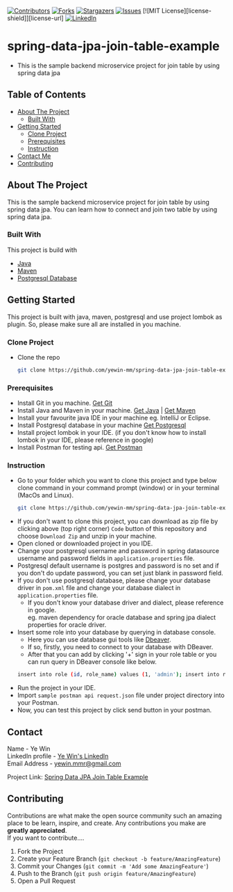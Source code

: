 <!-- PROJECT SHIELDS -->
<!--
*** I'm using markdown "reference style" links for readability.
*** Reference links are enclosed in brackets [ ] instead of parentheses ( ).
*** See the bottom of this document for the declaration of the reference variables
*** for contributors-url, forks-url, etc. This is an optional, concise syntax you may use.
*** https://www.markdownguide.org/basic-syntax/#reference-style-links
-->
[![Contributors][contributors-shield]][contributors-url]
[![Forks][forks-shield]][forks-url]
[![Stargazers][stars-shield]][stars-url]
[![Issues][issues-shield]][issues-url]
[![MIT License][license-shield]][license-url]
[![LinkedIn][linkedin-shield]][linkedin-url]

# spring-data-jpa-join-table-example
* This is the sample backend microservice project for join table by using spring data jpa

<!-- TABLE OF CONTENTS -->
## Table of Contents
- [About The Project](#about-the-project)
    - [Built With](#built-with)
- [Getting Started](#getting-started)
    - [Clone Project](#clone-project)
    - [Prerequisites](#prerequisites)
    - [Instruction](#instruction)
- [Contact Me](#contact)
- [Contributing](#Contributing)


## About The Project
This is the sample backend microservice project for join table by using spring data jpa.
You can learn how to connect and join two table by using spring data jpa.


### Built With
This project is build with
* [Java](https://www.oracle.com/au/java/technologies/javase/javase-jdk8-downloads.html)
* [Maven](https://maven.apache.org/download.cgi)
* [Postgresql Database](https://www.postgresql.org/download/)


## Getting Started
This project is built with java, maven, postgresql and use project lombok as plugin.
So, please make sure all are installed in you machine.


### Clone Project
* Clone the repo
   ```sh
   git clone https://github.com/yewin-mm/spring-data-jpa-join-table-example.git
  
### Prerequisites
* Install Git in you machine. [Get Git](https://git-scm.com/downloads)
* Install Java and Maven in your machine. [Get Java](https://www.oracle.com/au/java/technologies/javase/javase-jdk8-downloads.html) | [Get Maven](https://maven.apache.org/download.cgi)
* Install your favourite java IDE in your machine eg. IntelliJ or Eclipse.
* Install Postgresql database in your machine [Get Postgresql](https://www.postgresql.org/download/)
* Install project lombok in your IDE. (if you don't know how to install lombok in your IDE, please reference in google)
* Install Postman for testing api. [Get Postman](https://www.postman.com/)


### Instruction
* Go to your folder which you want to clone this project and type below clone command in your command prompt (window) or in your terminal (MacOs and Linux).
    ```sh
   git clone https://github.com/yewin-mm/spring-data-jpa-join-table-example.git
* If you don't want to clone this project, you can download as zip file by clicking above (top right corner) `Code` button of this repository and choose `Download Zip` and unzip in your machine. 
* Open cloned or downloaded project in you IDE.
* Change your postgresql username and password in spring datasource username and password fields in `application.properties` file. 
* Postgresql default username is postgres and password is no set and if you don't do update password, you can set just blank in password field.
* If you don't use postgresql database, please change your database driver in `pom.xml` file and change your database dialect in `application.properties` file. 
    * If you don't know your database driver and dialect, please reference in google. <br> eg. maven dependency for oracle database and spring jpa dialect properties for oracle driver.
* Insert some role into your database by querying in database console.
    * Here you can use database gui tools like [Dbeaver](https://dbeaver.io/).
    * If so, firstly, you need to connect to your database with DBeaver.
    * After that you can add by clicking '+' sign in your role table or you can run query in DBeaver console like below.
  ```sh 
  insert into role (id, role_name) values (1, 'admin'); insert into role (id, role_name) values (2, 'normal user');
* Run the project in your IDE.
* Import `sample postman api request.json` file under project directory into your Postman.
* Now, you can test this project by click send button in your postman.


## Contact
Name - Ye Win <br> LinkedIn profile -  [Ye Win's LinkedIn](https://www.linkedin.com/in/ye-win-1a33a292/)  <br> Email Address - yewin.mmr@gmail.com

Project Link: [Spring Data JPA Join Table Example](https://github.com/yewin-mm/spring-data-jpa-join-table-example)


## Contributing
Contributions are what make the open source community such an amazing place to be learn, inspire, and create. Any contributions you make are **greatly appreciated**.
<br>If you want to contribute....
1. Fork the Project
2. Create your Feature Branch (`git checkout -b feature/AmazingFeature`)
3. Commit your Changes (`git commit -m 'Add some AmazingFeature'`)
4. Push to the Branch (`git push origin feature/AmazingFeature`)
5. Open a Pull Request


<!-- MARKDOWN LINKS & IMAGES -->
<!-- https://www.markdownguide.org/basic-syntax/#reference-style-links -->
[contributors-shield]: https://img.shields.io/github/contributors/yewin-mm/spring-data-jpa-join-table-example.svg?style=for-the-badge
[contributors-url]: https://github.com/yewin-mm/spring-data-jpa-join-table-example/graphs/contributors
[forks-shield]: https://img.shields.io/github/forks/yewin-mm/spring-data-jpa-join-table-example.svg?style=for-the-badge
[forks-url]: https://github.com/yewin-mm/spring-data-jpa-join-table-example/network/members
[stars-shield]: https://img.shields.io/github/stars/yewin-mm/spring-data-jpa-join-table-example.svg?style=for-the-badge
[stars-url]: https://github.com/yewin-mm/spring-data-jpa-join-table-example/stargazers
[issues-shield]: https://img.shields.io/github/issues/yewin-mm/spring-data-jpa-join-table-example.svg?style=for-the-badge
[issues-url]: https://github.com/yewin-mm/spring-data-jpa-join-table-example/issues
[linkedin-shield]: https://img.shields.io/badge/-LinkedIn-black.svg?style=for-the-badge&logo=linkedin&colorB=555
[linkedin-url]: https://www.linkedin.com/in/ye-win-1a33a292/
[product-screenshot]: images/screenshot.png
